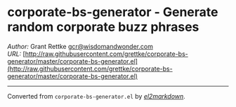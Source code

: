 # corporate-bs-generator - Generate random corporate buzz phrases

*Author:* Grant Rettke <gcr@wisdomandwonder.com><br>
*URL:* [http://raw.githubusercontent.com/grettke/corporate-bs-generator/master/corporate-bs-generator.el](http://raw.githubusercontent.com/grettke/corporate-bs-generator/master/corporate-bs-generator.el)<br>



---
Converted from `corporate-bs-generator.el` by [*el2markdown*](https://github.com/Lindydancer/el2markdown).
